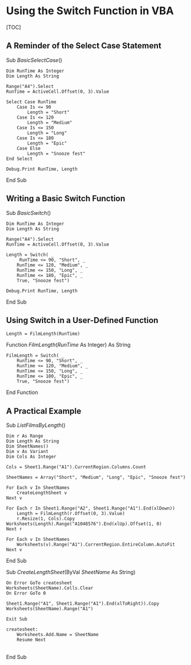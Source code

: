 # Using the Switch Function in VBA

[TOC]

## A Reminder of the Select Case Statement

Sub *BasicSelectCase*()

    Dim RunTime As Integer
    Dim Length As String
    
    Range("A4").Select
    RunTime = ActiveCell.Offset(0, 3).Value
    
    Select Case RunTime
        Case Is <= 90
            Length = "Short"
        Case Is <= 120
            Length = "Medium"
        Case Is <= 150
            Length = "Long"
        Case Is <= 180
            Length = "Epic"
        Case Else
            Length = "Snooze fest"
    End Select
    
    Debug.Print RunTime, Length

End Sub

## Writing a Basic Switch Function

Sub *BasicSwitch*()

    Dim RunTime As Integer
    Dim Length As String
    
    Range("A4").Select
    RunTime = ActiveCell.Offset(0, 3).Value
    
    Length = Switch( _
         RunTime <= 90, "Short", _
        RunTime <= 120, "Medium", _
        RunTime <= 150, "Long", _
        RunTime <= 180, "Epic", _
        True, "Snooze fest")
    
    Debug.Print RunTime, Length

End Sub

## Using Switch in a User-Defined Function

`Length = FilmLength(RunTime)`

Function *FilmLength*(*RunTime* As Integer) As String

    FilmLength = Switch( _
        RunTime <= 90, "Short", _
        RunTime <= 120, "Medium", _
        RunTime <= 150, "Long", _
        RunTime <= 180, "Epic", _
        True, "Snooze fest")

End Function

## A Practical Example

Sub *ListFilmsByLength*()
    
    Dim r As Range
    Dim Length As String
    Dim SheetNames()
    Dim v As Variant
    Dim Cols As Integer
    
    Cols = Sheet1.Range("A1").CurrentRegion.Columns.Count
    
    SheetNames = Array("Short", "Medium", "Long", "Epic", "Snooze fest")
    
    For Each v In SheetNames
        CreateLengthSheet v
    Next v
    
    For Each r In Sheet1.Range("A2", Sheet1.Range("A1").End(xlDown))
        Length = FilmLength(r.Offset(0, 3).Value)
        r.Resize(1, Cols).Copy Worksheets(Length).Range("A1048576").End(xlUp).Offset(1, 0)
    Next r
    
    For Each v In SheetNames
        Worksheets(v).Range("A1").CurrentRegion.EntireColumn.AutoFit
    Next v

End Sub

Sub *CreateLengthSheet*(ByVal *SheetName* As String)
    
    On Error GoTo createsheet
    Worksheets(SheetName).Cells.Clear
    On Error GoTo 0
    
    Sheet1.Range("A1", Sheet1.Range("A1").End(xlToRight)).Copy Worksheets(SheetName).Range("A1")
    
    Exit Sub

```
createsheet:
    Worksheets.Add.Name = SheetName
    Resume Next
```


​    
End Sub